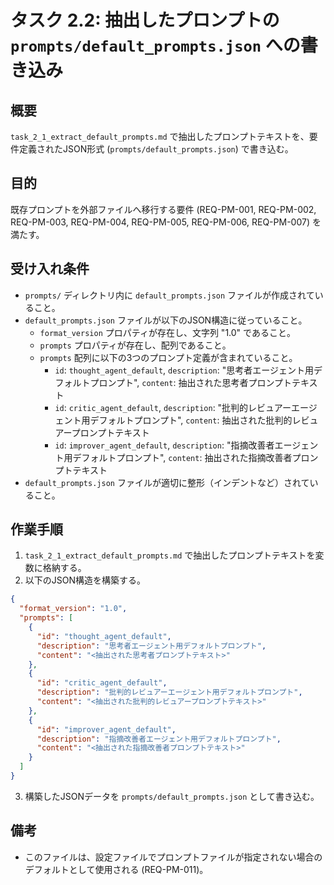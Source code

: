 # タスク 2.2: 抽出したプロンプトの `prompts/default_prompts.json` への書き込み

## 概要

`task_2_1_extract_default_prompts.md` で抽出したプロンプトテキストを、要件定義されたJSON形式 (`prompts/default_prompts.json`) で書き込む。

## 目的

既存プロンプトを外部ファイルへ移行する要件 (REQ-PM-001, REQ-PM-002, REQ-PM-003, REQ-PM-004, REQ-PM-005, REQ-PM-006, REQ-PM-007) を満たす。

## 受け入れ条件

*   `prompts/` ディレクトリ内に `default_prompts.json` ファイルが作成されていること。
*   `default_prompts.json` ファイルが以下のJSON構造に従っていること。
    *   `format_version` プロパティが存在し、文字列 "1.0" であること。
    *   `prompts` プロパティが存在し、配列であること。
    *   `prompts` 配列に以下の3つのプロンプト定義が含まれていること。
        *   `id`: `thought_agent_default`, `description`: "思考者エージェント用デフォルトプロンプト", `content`: 抽出された思考者プロンプトテキスト
        *   `id`: `critic_agent_default`, `description`: "批判的レビュアーエージェント用デフォルトプロンプト", `content`: 抽出された批判的レビュアープロンプトテキスト
        *   `id`: `improver_agent_default`, `description`: "指摘改善者エージェント用デフォルトプロンプト", `content`: 抽出された指摘改善者プロンプトテキスト
*   `default_prompts.json` ファイルが適切に整形（インデントなど）されていること。

## 作業手順

1.  `task_2_1_extract_default_prompts.md` で抽出したプロンプトテキストを変数に格納する。
2.  以下のJSON構造を構築する。

```json
{
  "format_version": "1.0",
  "prompts": [
    {
      "id": "thought_agent_default",
      "description": "思考者エージェント用デフォルトプロンプト",
      "content": "<抽出された思考者プロンプトテキスト>"
    },
    {
      "id": "critic_agent_default",
      "description": "批判的レビュアーエージェント用デフォルトプロンプト",
      "content": "<抽出された批判的レビュアープロンプトテキスト>"
    },
    {
      "id": "improver_agent_default",
      "description": "指摘改善者エージェント用デフォルトプロンプト",
      "content": "<抽出された指摘改善者プロンプトテキスト>"
    }
  ]
}
```

3.  構築したJSONデータを `prompts/default_prompts.json` として書き込む。

## 備考

*   このファイルは、設定ファイルでプロンプトファイルが指定されない場合のデフォルトとして使用される (REQ-PM-011)。
